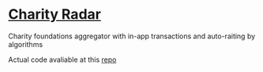 # [Charity Radar](https://charityradar.ru/)
Charity foundations aggregator with in-app transactions and auto-raiting by algorithms

Actual code avaliable at this [repo](https://github.com/NTDV/charityradar)
